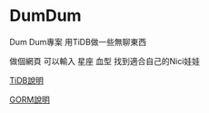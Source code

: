 # DumDum
Dum Dum專案 用TiDB做一些無聊東西

做個網頁 可以輸入 星座 血型 找到適合自己的Nici娃娃

[TiDB說明](https://docs.pingcap.com/zh/)

[GORM說明](https://gorm.io/zh_CN/)

